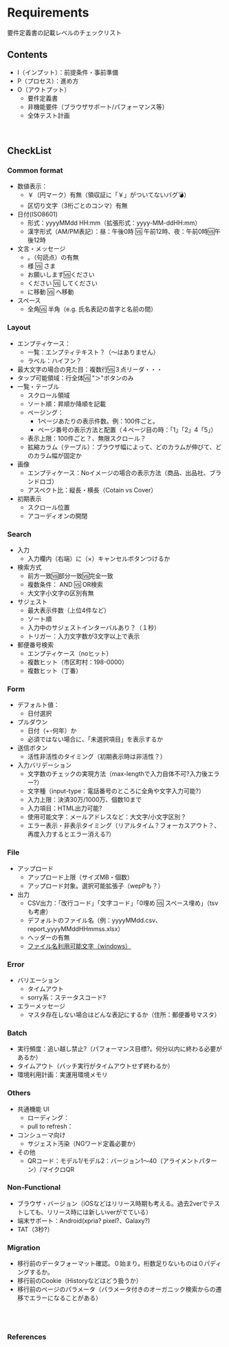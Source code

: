 # Requirements
要件定義書の記載レベルのチェックリスト

## Contents
- I（インプット）：前提条件・事前準備
- P（プロセス）：進め方
- O（アウトプット）
  - 要件定義書
  - 非機能要件（ブラウザサポート/パフォーマンス等）
  - 全体テスト計画
<br>

## CheckList

### Common format
- 数値表示：
  - ￥（円マーク）有無（領収証に「￥」がついてないバグ:bomb:）
  - 区切り文字（3桁ごとのコンマ）有無
- 日付(ISO8601)
  - 形式：yyyyMMdd HH:mm（拡張形式：yyyy-MM-ddHH:mm）
  - 漢字形式（AM/PM表記）：昼：午後0時 :vs: 午前12時、夜：午前0時:vs:午後12時
- 文言・メッセージ 
  - 。（句読点）の有無
  - 様 :vs:	さま
  - お願いします:vs:ください
  - ください :vs:	してください
  - に移動 :vs:	 へ移動
- スペース
  - 全角:vs:	半角（e.g. 氏名表記の苗字と名前の間）

### Layout
- エンプティケース：
  - 一覧：エンプティテキスト？（〜はありません）
  - ラベル：ハイフン？
- 最大文字の場合の見た目：複数行:vs:３点リーダ・・・
- タップ可能領域：行全体:vs: "＞"ボタンのみ
- 一覧・テーブル
  - スクロール領域
  - ソート順：昇順か降順を記載
  - ページング：
    - 1ページあたりの表示件数。例：100件ごと。
    - ページ番号の表示方法と配置（４ページ目の時：「1」「2」4「5」）
  - 表示上限：100件ごと？、無限スクロール？
  - 拡縮カラム（テーブル）：ブラウザ幅によって、どのカラムが伸びて、どのカラム幅が固定か
- 画像
  - エンプティケース：Noイメージの場合の表示方法（商品、出品社、ブランドロゴ）
  - アスペクト比：縦長・横長（Cotain vs Cover）
- 初期表示
  - スクロール位置
  - アコーディオンの開閉

### Search
- 入力
  - 入力欄内（右端）に（×）キャンセルボタンつけるか
- 検索方式
  - 前方一致:vs:部分一致:vs:完全一致
  - 複数条件： AND :vs: OR検索
  - 大文字小文字の区別有無
- サジェスト
  - 最大表示件数（上位4件など）
  - ソート順
  - 入力中のサジェストインターバルあり？（１秒）
  - トリガー：入力文字数が3文字以上で表示
- 郵便番号検索
  - エンプティケース（noヒット）
  - 複数ヒット（市区町村：198-0000）
  - 複数ヒット（丁番）

### Form
- デフォルト値：
  - 日付選択
- プルダウン
  - 日付（+-何年）か
  - 必須ではない場合に、「未選択項目」を表示するか
- 送信ボタン
  - 活性非活性のタイミング（初期表示時は非活性？）
- 入力バリデーション
  - 文字数のチェックの実現方法（max-lengthで入力自体不可?入力後エラー?）
  - 文字種（input-type：電話番号のところに全角や文字入力可能?）
  - 入力上限：決済30万/1000万、個数10まで
  - 入力項目：HTML出力可能?
  - 使用可能文字：メールアドレスなど：大文字/小文字区別？
  - エラー表示・非表示タイミング（リアルタイム？フォーカスアウト？、再度入力するとエラー消える?）

### File
- アップロード
  - アップロード上限（サイズMB・個数）
  - アップロード対象。選択可能拡張子（wepPも？）
- 出力
  - CSV出力：「改行コード」「文字コード」「0埋め :vs: スペース埋め」（tsvも考慮）
  - デフォルトのファイル名（例：yyyyMMdd.csv、report_yyyyMMddHHmmss.xlsx）
  - ヘッダーの有無
  - [ファイル名利用可能文字（windows）](https://learn.microsoft.com/en-us/windows/win32/fileio/naming-a-file)

### Error
- バリエーション
  - タイムアウト
  - sorry系：ステータスコード?
- エラーメッセージ
  - マスタ存在しない場合はどんな表記にするか（住所：郵便番号マスタ）

### Batch
- 実行頻度：追い越し禁止?（パフォーマンス目標?。何分以内に終わる必要があるか）
- タイムアウト（バッチ実行がタイムアウトせず終わるか）
- 環境利用計画：実運用環境メモリ

### Others
- 共通機能 UI
  - ローディング：
  - pull to refresh：
- コンシューマ向け
  - サジェスト汚染（NGワード定義必要か）
- その他
  - QRコード：モデル1/モデル2：バージョン1〜40（アライメントパターン）/マイクロQR

### Non-Functional
- ブラウザ・バージョン（iOSなどはリリース時期も考える。過去2verでテストしても、リリース時には新しいverがでている）
- 端末サポート：Android(xpria? pixel?、Galaxy?)
- TAT（3秒?）

### Migration
- 移行前のデータフォーマット確認。０始まり。桁数足りないものは０パディングするか。
- 移行前のCookie（Historyなどはどう扱うか）
- 移行前のページのパラメータ（パラメータ付きのオーガニック検索からの遷移でエラーになることがある）

<br><br>
### References
